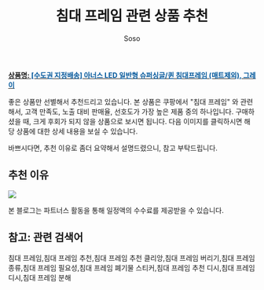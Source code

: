 ﻿---
layout: post
title:  "침대 프레임 관련 상품 추천"
author: Soso
categories: [ 가구/인테리어 ]
tags: [침대 프레임,침대 프레임 추천,침대 프레임 추천 클리앙,침대 프레임 버리기,침대 프레임 종류,침대 프레임 필요성,침대 프레임 폐기물 스티커,침대 프레임 추천 디시,침대 프레임 디시,침대 프레임 분해]
image: https://ads-partners.coupang.com/image1/v-ybUWYa96Zm_LdVvwO6zU_Dnk6jMBb_POa4UJGSyBnYm-FeC_WQ1H_5nmO64-N6tSyjXrAJ3Lt22Ppcvf9me7jeWvKiwcBu740Zzo7rWCT7yx2BHG0DT7Sdhx2lzz0aW8iEzOmb8XDr4ryfI9bDx7zrhIyibpPB6glwGMY9vDc1zH2yZvc5K5aFER2IufEOyb7RMXSc3em_RyHPDplvMEM47no_u59pcx0AJn62xyccgKdP0-haqSK9V9o-7p_-hFRfKpGfDhY_EyIZO2Leb0d1stbPW9a9xoND2gAlVraxDeWebQ== 
description: "쿠팡에서 침대 프레임 관련 상품으로 가장 고객 선호도가 높은 제품 중 하나입니다."
---

<a href="https://link.coupang.com/re/AFFSDP?lptag=AF5673682&pageKey=97627940&itemId=8047791454&vendorItemId=82137393398&traceid=V0-153-f68f1f2df517f0c9&clickBeacon=5pfReSIh7cifJXWmB7L2V9WKQtzj81XlAEb69K%2FMwjPXWaOfMSmHmcSUOQNsBEp4vm%2FpDe3m0qYcU%2FfvDY%2BGPi%2FF0j0IBXIoOdofuI5lo7x60uOb%2BsgqsumqGYG2Pid9DSSGHtZFWSsFdVp0Ie8YpDIULXje%2BEtE7OBIVKU%2FxUchlkXR8%2FJgy%2BNK%2B3ovYP1bnkwpWVe18940wVBqLPFCLQpUyK%2BdW1HgtdTd1tguy%2FgeHZLCIhYd%2FL7woTLknUhfgk5wHMaFclptYYELInPaEueMjp2%2Bx3cARNoVL06H7A4bs2qg%2FIiM146lJq%2FzNzqBwHBdNUfGtWt30s4%2Fea0sZzhPfzlBYUcPW9IyEJTcvqGl5viTc5A73j7hXpcR3CN7ajQtMOMck2KU1Wsvi3aBgk81kAlQMOAMwbj3IVrU1vbbrfGBtiNdkwU4B76l6%2BNlDxmeKO8reiZX4KHvoM9BhgT6NT2lbVZb1mni40zA49NMbFdarAME9Jdtn23vQPIfBg0cwloOL3BBjI9SRNhlXsjEGpW53R%2BWB2tYM9toILpf%2B1l1L4F2%2BbY1b5gC3ygcUYolba2%2FjbXPbfj7lWX%2FXJsT18KWDh1ZpE7P5dYjhP%2FnXh%2BTv5zBnIFdtJ8vPTb7GGlZ91nmb6Ejm31nuyXUYYvgvg8ClnUkJYLLA%2Bnl%2FPJ4rwShCOUTnVOTGqKcZkJ5sI%2FyNUPaBXTT42XhsR5cDeZoEGHLqFrY2RP3g61r6AcDNFKH6WBbEPEiWxjkQGz1rthphNtKpXDUXVChsAH%2FLeGUEzqA7P%2BFGyGYYvN4fGe7FJ1szJyPuGXNsflJIgvLm0IZbA2Q9lHjgVjaUjMuViorfW7c0bPJIKPf23%2FC%2FHOmOj3nEVbhsku3qVfmaoEN&requestid=20231102082550267107378362&token=31850C%7CMIXED"><b>상품명: <font color='#01579B'>[수도권 지정배송] 아너스 LED 일반형 슈퍼싱글/퀸 침대프레임 (매트제외), 그레이</font></b></a>

좋은 상품만 선별해서 추천드리고 있습니다.
본 상품은 쿠팡에서 "침대 프레임" 와 관련해서, 고객 만족도, 노출 대비 판매율, 선호도가 가장 높은 제품 중의 하나입니다.
구매하셨을 때, 크게 후회가 되지 않을 상품으로 보시면 됩니다. 
다음 이미지를 클릭하시면 해당 상품에 대한 상세 내용을 보실 수 있습니다.

바쁘시다면, 추천 이유로 좀더 요약해서 설명드렸으니, 참고 부탁드립니다.

## 추천 이유 

<a href="https://link.coupang.com/re/AFFSDP?lptag=AF5673682&pageKey=97627940&itemId=8047791454&vendorItemId=82137393398&traceid=V0-153-f68f1f2df517f0c9&clickBeacon=5pfReSIh7cifJXWmB7L2V9WKQtzj81XlAEb69K%2FMwjPXWaOfMSmHmcSUOQNsBEp4vm%2FpDe3m0qYcU%2FfvDY%2BGPi%2FF0j0IBXIoOdofuI5lo7x60uOb%2BsgqsumqGYG2Pid9DSSGHtZFWSsFdVp0Ie8YpDIULXje%2BEtE7OBIVKU%2FxUchlkXR8%2FJgy%2BNK%2B3ovYP1bnkwpWVe18940wVBqLPFCLQpUyK%2BdW1HgtdTd1tguy%2FgeHZLCIhYd%2FL7woTLknUhfgk5wHMaFclptYYELInPaEueMjp2%2Bx3cARNoVL06H7A4bs2qg%2FIiM146lJq%2FzNzqBwHBdNUfGtWt30s4%2Fea0sZzhPfzlBYUcPW9IyEJTcvqGl5viTc5A73j7hXpcR3CN7ajQtMOMck2KU1Wsvi3aBgk81kAlQMOAMwbj3IVrU1vbbrfGBtiNdkwU4B76l6%2BNlDxmeKO8reiZX4KHvoM9BhgT6NT2lbVZb1mni40zA49NMbFdarAME9Jdtn23vQPIfBg0cwloOL3BBjI9SRNhlXsjEGpW53R%2BWB2tYM9toILpf%2B1l1L4F2%2BbY1b5gC3ygcUYolba2%2FjbXPbfj7lWX%2FXJsT18KWDh1ZpE7P5dYjhP%2FnXh%2BTv5zBnIFdtJ8vPTb7GGlZ91nmb6Ejm31nuyXUYYvgvg8ClnUkJYLLA%2Bnl%2FPJ4rwShCOUTnVOTGqKcZkJ5sI%2FyNUPaBXTT42XhsR5cDeZoEGHLqFrY2RP3g61r6AcDNFKH6WBbEPEiWxjkQGz1rthphNtKpXDUXVChsAH%2FLeGUEzqA7P%2BFGyGYYvN4fGe7FJ1szJyPuGXNsflJIgvLm0IZbA2Q9lHjgVjaUjMuViorfW7c0bPJIKPf23%2FC%2FHOmOj3nEVbhsku3qVfmaoEN&requestid=20231102082550267107378362&token=31850C%7CMIXED"><img src="https://thumbnail7.coupangcdn.com/thumbnails/remote/q89/image/vendor_inventory/0ae5/b3cb7d22661946162c5ea5ca59962e74420176d38a417948250f06006102.jpg"></a> 

본 블로그는 파트너스 활동을 통해 일정액의 수수료를 제공받을 수 있습니다.

## 참고: 관련 검색어    
침대 프레임,침대 프레임 추천,침대 프레임 추천 클리앙,침대 프레임 버리기,침대 프레임 종류,침대 프레임 필요성,침대 프레임 폐기물 스티커,침대 프레임 추천 디시,침대 프레임 디시,침대 프레임 분해